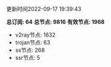 更新时间2022-09-17 19:39:43

**总订阅: 64**
**总节点: 9816**
**有效节点: 1968**
- v2ray节点: 1632
- trojan节点: 63
- ss节点: 268
- ssr节点: 5
